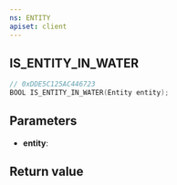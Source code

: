 ```yaml
---
ns: ENTITY
apiset: client
---
```

## IS_ENTITY_IN_WATER

```c
// 0xDDE5C125AC446723
BOOL IS_ENTITY_IN_WATER(Entity entity);
```


## Parameters
* **entity**:

## Return value

